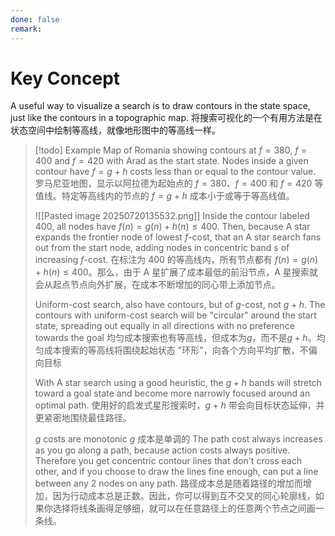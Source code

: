 ```yaml
---
done: false
remark:
---
```


# Key Concept
A useful way to visualize a search is to draw contours in the state space, just like the contours in a topographic map.
将搜索可视化的一个有用方法是在状态空间中绘制等高线，就像地形图中的等高线一样。

>[!todo] Example
>Map of Romania showing contours at $f = 380$, $f = 400$ and $f = 420$ with Arad as the start state. Nodes inside a given contour have $f = g + h$ costs less than or equal to the contour value.
>罗马尼亚地图，显示以阿拉德为起始点的 $f=380$、$f=400$ 和 $f=420$ 等值线。特定等高线内的节点的 $f = g + h$ 成本小于或等于等高线值。
>
>![[Pasted image 20250720135532.png]]
>Inside the contour labeled 400, all nodes have $f(n)=g(n)+h(n) \le 400$. Then, because A star expands the frontier node of lowest $f$-cost, that an A star search fans out from the start node, adding nodes in concentric band s of increasing $f$-cost. 
>在标注为 400 的等高线内，所有节点都有 $f(n)=g(n)+h(n) \le 400$。那么，由于 A 星扩展了成本最低的前沿节点，A 星搜索就会从起点节点向外扩展，在成本不断增加的同心带上添加节点。
>
>Uniform-cost search, also have contours, but of $g$-cost, not $g+h$. The contours with uniform-cost search will be "circular" around the start state, spreading out equally in all directions with no preference towards the goal
>均匀成本搜索也有等高线，但成本为$g$，而不是$g+h$。均匀成本搜索的等高线将围绕起始状态 "环形"，向各个方向平均扩散，不偏向目标
>
>With A star search using a good heuristic, the $g+h$ bands will stretch toward a goal state and become more narrowly focused around an optimal path.
>使用好的启发式星形搜索时，$g+h$ 带会向目标状态延伸，并更紧密地围绕最佳路径。
>
>$g$ costs are monotonic $g$ 成本是单调的
>The path cost always increases as you go along a path, because action costs always positive. Therefore you get concentric contour lines that don't cross each other, and if you choose to draw the lines fine enough, can put a line between any 2 nodes on any path.
>路径成本总是随着路径的增加而增加，因为行动成本总是正数。因此，你可以得到互不交叉的同心轮廓线，如果你选择将线条画得足够细，就可以在任意路径上的任意两个节点之间画一条线。